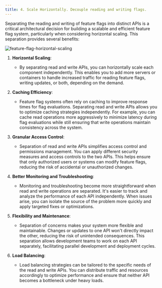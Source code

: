 ```yaml
---
title: 4. Scale Horizontally. Decouple reading and writing flags.
---
```


Separating the reading and writing of feature flags into distinct APIs is a critical architectural decision for building a scalable and efficient feature flag system, particularly when considering horizontal scaling. This separation provides several benefits:

![feature-flag-horizontal-scaling](https://github.com/Unleash/unleash/assets/87366358/92135dea-917a-45c8-87e4-515b2a48daa9)

1. **Horizontal Scaling**:

   - By separating read and write APIs, you can horizontally scale each component independently. This enables you to add more servers or containers to handle increased traffic for reading feature flags, writing updates, or both, depending on the demand.

2. **Caching Efficiency**:

   - Feature flag systems often rely on caching to improve response times for flag evaluations. Separating read and write APIs allows you to optimize caching strategies independently. For example, you can cache read operations more aggressively to minimize latency during flag evaluations while still ensuring that write operations maintain consistency across the system.

3. **Granular Access Control**:

   - Separation of read and write APIs simplifies access control and permissions management. You can apply different security measures and access controls to the two APIs. This helps ensure that only authorized users or systems can modify feature flags, reducing the risk of accidental or unauthorized changes.

4. **Better Monitoring and Troubleshooting**:

   - Monitoring and troubleshooting become more straightforward when read and write operations are separated. It's easier to track and analyze the performance of each API independently. When issues arise, you can isolate the source of the problem more quickly and apply targeted fixes or optimizations.

5. **Flexibility and Maintenance**:

   - Separation of concerns makes your system more flexible and maintainable. Changes or updates to one API won't directly impact the other, reducing the risk of unintended consequences. This separation allows development teams to work on each API separately, facilitating parallel development and deployment cycles.

6. **Load Balancing**:

   - Load balancing strategies can be tailored to the specific needs of the read and write APIs. You can distribute traffic and resources accordingly to optimize performance and ensure that neither API becomes a bottleneck under heavy loads.
